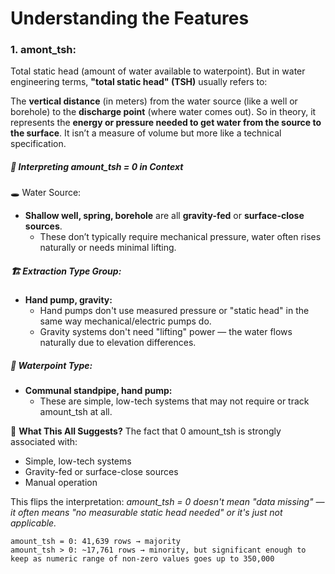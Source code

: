 # Understanding the Features

### 1. amont_tsh:
Total static head (amount of water available to waterpoint).
But in water engineering terms, __"total static head" (TSH)__ usually refers to:

The __vertical distance__ (in meters) from the water source (like a well or borehole) to the __discharge point__ (where water comes out).
So in theory, it represents the __energy or pressure needed to get water from the source to the surface__. It isn’t a measure of volume but more like a technical specification.

##### 🧠 Interpreting amount_tsh = 0 in Context
🕳️ Water Source:

- __Shallow well, spring, borehole__ are all __gravity-fed__ or __surface-close sources__.
  - These don’t typically require mechanical pressure, water often rises naturally or needs minimal lifting.

##### 🏗️ Extraction Type Group:

- __Hand pump, gravity:__
  - Hand pumps don't use measured pressure or "static head" in the same way mechanical/electric pumps do.
  - Gravity systems don't need "lifting" power — the water flows naturally due to elevation differences.

##### 🚰 Waterpoint Type:

- __Communal standpipe, hand pump:__
  - These are simple, low-tech systems that may not require or track amount_tsh at all.
    
🧩 __What This All Suggests?__
The fact that 0 amount_tsh is strongly associated with:

- Simple, low-tech systems
- Gravity-fed or surface-close sources
- Manual operation

This flips the interpretation: _amount_tsh = 0 doesn't mean "data missing" — it often means "no measurable static head needed" or it's just not applicable._

```
amount_tsh = 0: 41,639 rows → majority
amount_tsh > 0: ~17,761 rows → minority, but significant enough to keep as numeric range of non-zero values goes up to 350,000
```

